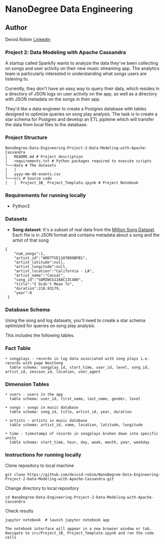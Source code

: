 # NanoDegree Data Engineering 

## Author 
Deivid Robim [Linkedin](https://www.linkedin.com/in/deivid-robim-200b3330/)

### Project 2: Data Modeling with Apache Cassandra

A startup called Sparkify wants to analyze the data they've been collecting on songs and user activity on their new music streaming app. 
The analytics team is particularly interested in understanding what songs users are listening to. 

Currently, they don't have an easy way to query their data, which resides in a directory of JSON logs on user activity on the app, as well as a directory with JSON metadata on the songs in their app.

They'd like a data engineer to create a Postgres database with tables designed to optimize queries on song play analysis. The task is to create a star schema for Postgres and develop an ETL pipleine which will transfer the data from local files to the database.

### Project Structure
```
NanoDegree-Data-Engineering-Project-2-Data-Modeling-with-Apache-Cassandra
│   README.md # Project description
│   requirements.txt # Python packages required to execute scripts
└───data # The datasets
|   |               
|   yyyy-mm-dd-events.csv
└───src # Source code      
│   |  Project_1B_ Project_Template.ipynb # Project Notebook
```

### Requirements for running locally
- Python3 

### Datasets

- **Song dataset**: It's a subset of real data from the [Million Song Dataset](https://labrosa.ee.columbia.edu/millionsong/). 
Each file is in JSON format and contains metadata about a song and the artist of that song
```
{
    "num_songs":1,
    "artist_id":"ARD7TVE1187B99BFB1",
    "artist_latitude":null,
    "artist_longitude":null,
    "artist_location":"California - LA",
    "artist_name":"Casual",
    "song_id":"SOMZWCG12A8C13C480",
    "title":"I Didn't Mean To",
    "duration":218.93179,
    "year":0
 }
```

### Database Schema

Using the song and log datasets, you'll need to create a star schema optimized for queries on song play analysis. 

This includes the following tables.

### Fact Table
```
• songplays - records in log data associated with song plays i.e. records with page NextSong
  table schema: songplay_id, start_time, user_id, level, song_id, artist_id, session_id, location, user_agent
```
### Dimension Tables
```
• users - users in the app
  table schema: user_id, first_name, last_name, gender, level

• songs - songs in music database
  table schema: song_id, title, artist_id, year, duration

• artists - artists in music database
  table schema: artist_id, name, location, latitude, longitude

• time - timestamps of records in songplays broken down into specific units
  table schema: start_time, hour, day, week, month, year, weekday
```
### Instructions for running locally

Clone repository to local machine
```
git clone https://github.com/deivid-robim/NanoDegree-Data-Engineering-Project-2-Data-Modeling-with-Apache-Cassandra.git
```

Change directory to local repository
```
cd NanoDegree-Data-Engineering-Project-2-Data-Modeling-with-Apache-Cassandra
```

Check results

```
jupyter notebook  # launch jupyter notebook app

The notebook interface will appear in a new browser window or tab.
Navigate to src/Project_1B_ Project_Template.ipynb and run the code cells
```
